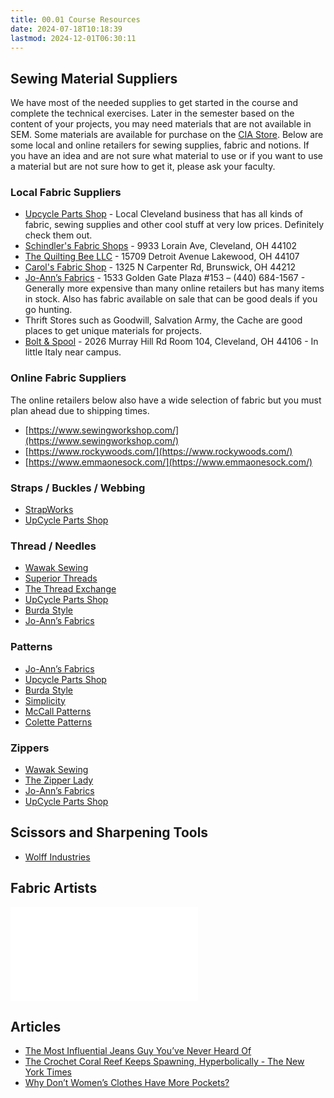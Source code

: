 ```yaml
---
title: 00.01 Course Resources
date: 2024-07-18T10:18:39
lastmod: 2024-12-01T06:30:11
---
```


## Sewing Material Suppliers

We have most of the needed supplies to get started in the course and complete the technical exercises. Later in the semester based on the content of your projects, you may need materials that are not available in SEM. Some materials are available for purchase on the [CIA Store](https://my.cia.edu/ICS/Departments/CIA_Store/Sculpture__Expanded_Media/). Below are some local and online retailers for sewing supplies, fabric and notions. If you have an idea and are not sure what material to use or if you want to use a material but are not sure how to get it, please ask your faculty.

### Local Fabric Suppliers

- [Upcycle Parts Shop](https://www.upcyclepartsshop.org/) - Local Cleveland business that has all kinds of fabric, sewing supplies and other cool stuff at very low prices. Definitely check them out.
- [Schindler's Fabric Shops](https://schindlersfabrics.com/) - 9933 Lorain Ave, Cleveland, OH 44102
- [The Quilting Bee LLC](http://www.thequiltingbeeonline.com/) - 15709 Detroit Avenue Lakewood, OH 44107
- [Carol's Fabric Shop](http://www.carolsfabric.com/) - 1325 N Carpenter Rd, Brunswick, OH 44212
- [Jo-Ann’s Fabrics](https://www.joann.com/) - 1533 Golden Gate Plaza #153 – (440) 684-1567 - Generally more expensive than many online retailers but has many items in stock. Also has fabric available on sale that can be good deals if you go hunting.
- Thrift Stores such as Goodwill, Salvation Army, the Cache are good places to get unique materials for projects.
- [Bolt & Spool](http://www.boltandspool.com/) - 2026 Murray Hill Rd Room 104, Cleveland, OH 44106 - In little Italy near campus.

### Online Fabric Suppliers

The online retailers below also have a wide selection of fabric but you must plan ahead due to shipping times.

- [https://www.sewingworkshop.com/](https://www.sewingworkshop.com/)
- [https://www.rockywoods.com/](https://www.rockywoods.com/)
- [https://www.emmaonesock.com/](https://www.emmaonesock.com/)

### Straps / Buckles / Webbing

- [StrapWorks](https://www.strapworks.com/)
- [UpCycle Parts Shop](https://www.upcyclepartsshop.org/)

### Thread / Needles

- [Wawak Sewing](https://www.superiorthreads.com/)
- [Superior Threads](https://www.superiorthreads.com/)
- [The Thread Exchange](https://www.thethreadexchange.com/)
- [UpCycle Parts Shop](https://www.upcyclepartsshop.org/)
- [Burda Style](https://www.burdastyle.com/)
- [Jo-Ann’s Fabrics](https://www.joann.com/)

### Patterns

- [Jo-Ann’s Fabrics](https://www.joann.com/)
- [Upcycle Parts Shop](https://www.upcyclepartsshop.org/)
- [Burda Style](https://www.burdastyle.com/)
- [Simplicity](https://www.simplicity.com/)
- [McCall Patterns](https://mccallpattern.mccall.com/)
- [Colette Patterns](https://www.colettepatterns.com/)

### Zippers

- [Wawak Sewing](https://www.superiorthreads.com/)
- [The Zipper Lady](https://www.thezipperlady.com/)
- [Jo-Ann’s Fabrics](https://www.joann.com/)
- [UpCycle Parts Shop](https://www.upcyclepartsshop.org/)

## Scissors and Sharpening Tools

- [Wolff Industries](https://wolffindustries.com/)

## Fabric Artists

![Link to included file content](../../../../artists/fabric-artists.md)

## Articles

- [The Most Influential Jeans Guy You’ve Never Heard Of](https://www.nytimes.com/2024/05/28/style/benjamin-talley-smith-denim-jeans.html)
- [The Crochet Coral Reef Keeps Spawning, Hyperbolically - The New York Times](https://www.nytimes.com/2024/01/15/science/mathematics-crochet-coral.html)
- [Why Don’t Women’s Clothes Have More Pockets?](https://www.nytimes.com/2023/11/06/style/pockets-womens-clothing.html)
